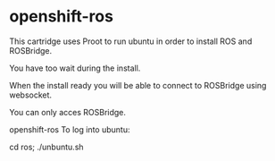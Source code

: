 openshift-ros
==========================
This cartridge uses Proot to run ubuntu in order to install ROS and ROSBridge. 

You have too wait during the install. 

When the install ready you will be able  to connect to ROSBridge using websocket.

You can only acces ROSBridge.

openshift-ros
To log into ubuntu:

cd ros;
./unbuntu.sh
